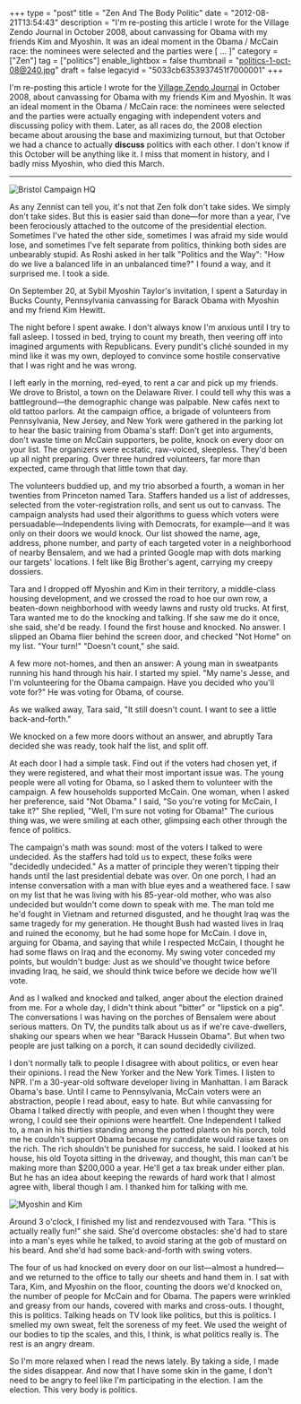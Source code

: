 +++
type = "post"
title = "Zen And The Body Politic"
date = "2012-08-21T13:54:43"
description = "I'm re-posting this article I wrote for the Village Zendo Journal in October 2008, about canvassing for Obama with my friends Kim and Myoshin. It was an ideal moment in the Obama / McCain race: the nominees were selected and the parties were [ ... ]"
category = ["Zen"]
tag = ["politics"]
enable_lightbox = false
thumbnail = "politics-1-oct-08@240.jpg"
draft = false
legacyid = "5033cb6353937451f7000001"
+++

<p>I'm re-posting this article I wrote for the <a href="http://villagezendo.org/journal/" title="Village Zendo Journal">Village Zendo Journal</a> in October 2008, about canvassing for Obama with my friends Kim and Myoshin. It was an ideal moment in the Obama / McCain race: the nominees were selected and the parties were actually engaging with independent voters and discussing policy with them. Later, as all races do, the 2008 election became about arousing the base and maximizing turnout, but that October we had a chance to actually <strong>discuss</strong> politics with each other. I don't know if this October will be anything like it. I miss that moment in history, and I badly miss Myoshin, who died this March.</p>
<hr />
<p><img style="display:block; margin-left:auto; margin-right:auto;" src="politics-2-oct-08.jpg" alt="Bristol Campaign HQ" title="politics_2_oct_08.jpg" border="0"   /></p>
<p>As any Zennist can tell you, it's not that Zen folk don't take sides. We simply don't take sides. But this is easier said than done&mdash;for more than a year, I've been ferociously attached to the outcome of the presidential election. Sometimes I've hated the other side, sometimes I was afraid my side would lose, and sometimes I've felt separate from politics, thinking both sides are unbearably stupid. As Roshi asked in her talk "Politics and the Way": "How do we live a balanced life in an unbalanced time?" I found a way, and it surprised me. I took a side.</p>
<p>On September 20, at Sybil Myoshin Taylor's invitation, I spent a Saturday in Bucks County, Pennsylvania canvassing for Barack Obama with Myoshin and my friend Kim Hewitt.</p>
<p>The night before I spent awake. I don't always know I'm anxious until I try to fall asleep. I tossed in bed, trying to count my breath, then veering off into imagined arguments with Republicans. Every pundit's cliché sounded in my mind like it was my own, deployed to convince some hostile conservative that I was right and he was wrong.</p>
<p>I left early in the morning, red-eyed, to rent a car and pick up my friends. We drove to Bristol, a town on the Delaware River. I could tell why this was a battleground&mdash;the demographic change was palpable. New cafés next to old tattoo parlors. At the campaign office, a brigade of volunteers from Pennsylvania, New Jersey, and New York were gathered in the parking lot to hear the basic training from Obama's staff: Don't get into arguments, don't waste time on McCain supporters, be polite, knock on every door on your list. The organizers were ecstatic, raw-voiced, sleepless. They'd been up all night preparing. Over three hundred volunteers, far more than expected, came through that little town that day.</p>
<p>The volunteers buddied up, and my trio absorbed a fourth, a woman in her twenties from Princeton named Tara. Staffers handed us a list of addresses, selected from the voter-registration rolls, and sent us out to canvass. The campaign analysts had used their algorithms to guess which voters were persuadable&mdash;Independents living with Democrats, for example&mdash;and it was only on their doors we would knock. Our list showed the name, age, address, phone number, and party of each targeted voter in a neighborhood of nearby Bensalem, and we had a printed Google map with dots marking our targets' locations. I felt like Big Brother's agent, carrying my creepy dossiers.</p>
<p>Tara and I dropped off Myoshin and Kim in their territory, a middle-class housing development, and we crossed the road to hoe our own row, a beaten-down neighborhood with weedy lawns and rusty old trucks. At first, Tara wanted me to do the knocking and talking. If she saw me do it once, she said, she'd be ready. I found the first house and knocked. No answer. I slipped an Obama flier behind the screen door, and checked "Not Home" on my list. "Your turn!" "Doesn't count," she said.</p>
<p>A few more not-homes, and then an answer: A young man in sweatpants running his hand through his hair. I started my spiel. "My name's Jesse, and I'm volunteering for the Obama campaign. Have you decided who you'll vote for?" He was voting for Obama, of course.</p>
<p>As we walked away, Tara said, "It still doesn't count. I want to see a little back-and-forth."</p>
<p>We knocked on a few more doors without an answer, and abruptly Tara decided she was ready, took half the list, and split off.</p>
<p>At each door I had a simple task. Find out if the voters had chosen yet, if they were registered, and what their most important issue was. The young people were all voting for Obama, so I asked them to volunteer with the campaign. A few households supported McCain. One woman, when I asked her preference, said "Not Obama." I said, "So you're voting for McCain, I take it?" She replied, "Well, I'm sure not voting for Obama!" The curious thing was, we were smiling at each other, glimpsing each other through the fence of politics.</p>
<p>The campaign's math was sound: most of the voters I talked to were undecided. As the staffers had told us to expect, these folks were "decidedly undecided." As a matter of principle they weren't tipping their hands until the last presidential debate was over. On one porch, I had an intense conversation with a man with blue eyes and a weathered face. I saw on my list that he was living with his 85-year-old mother, who was also undecided but wouldn't come down to speak with me. The man told me he'd fought in Vietnam and returned disgusted, and he thought Iraq was the same tragedy for my generation. He thought Bush had wasted lives in Iraq and ruined the economy, but he had some hope for McCain. I dove in, arguing for Obama, and saying that while I respected McCain, I thought he had some flaws on Iraq and the economy. My swing voter conceded my points, but wouldn't budge: Just as we should've thought twice before invading Iraq, he said, we should think twice before we decide how we'll vote.</p>
<p>And as I walked and knocked and talked, anger about the election drained from me. For a whole day, I didn't think about "bitter" or "lipstick on a pig". The conversations I was having on the porches of Bensalem were about serious matters. On TV, the pundits talk about us as if we're cave-dwellers, shaking our spears when we hear "Barack Hussein Obama". But when two people are just talking on a porch, it can sound decidedly civilized.</p>
<p>I don't normally talk to people I disagree with about politics, or even hear their opinions. I read the New Yorker and the New York Times. I listen to NPR. I'm a 30-year-old software developer living in Manhattan. I am Barack Obama's base. Until I came to Pennsylvania, McCain voters were an abstraction, people I read about, easy to hate. But while canvassing for Obama I talked directly with people, and even when I thought they were wrong, I could see their opinions were heartfelt. One Independent I talked to, a man in his thirties standing among the potted plants on his porch, told me he couldn't support Obama because my candidate would raise taxes on the rich. The rich shouldn't be punished for success, he said. I looked at his house, his old Toyota sitting in the driveway, and thought, this man can't be making more than $200,000 a year. He'll get a tax break under either plan. But he has an idea about keeping the rewards of hard work that I almost agree with, liberal though I am. I thanked him for talking with me.</p>
<p><img style="display:block; margin-left:auto; margin-right:auto;" src="politics-1-oct-08.jpg" alt="Myoshin and Kim" title="politics_1_oct_08.jpg" border="0"   /></p>
<p>Around 3 o'clock, I finished my list and rendezvoused with Tara. "This is actually really fun!" she said. She'd overcome obstacles: she'd had to stare into a man's eyes while he talked, to avoid staring at the gob of mustard on his beard. And she'd had some back-and-forth with swing voters.</p>
<p>The four of us had knocked on every door on our list&mdash;almost a hundred&mdash;and we returned to the office to tally our sheets and hand them in. I sat with Tara, Kim, and Myoshin on the floor, counting the doors we'd knocked on, the number of people for McCain and for Obama. The papers were wrinkled and greasy from our hands, covered with marks and cross-outs. I thought, this is politics. Talking heads on TV look like politics, but this is politics. I smelled my own sweat, felt the soreness of my feet. We used the weight of our bodies to tip the scales, and this, I think, is what politics really is. The rest is an angry dream.</p>
<p>So I'm more relaxed when I read the news lately. By taking a side, I made the sides disappear. And now that I have some skin in the game, I don't need to be angry to feel like I'm participating in the election. I am the election. This very body is politics.</p>
